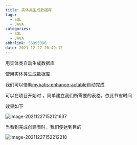 ```yaml
---
title: 实体类生成数据库
tags:
  - SQL
  - JAVA
categories:
  - SQL
  - JAVA
abbrlink: 56995396
date: 2021-12-27 20:49:12
---
```

用实体类自动生成数据库

使用实体类生成数据库

我们可以借助[mybatis-enhance-actable](https://gitee.com/sunchenbin/mybatis-enhance)自动完成  

可以在项目开始时 ，简单建立我们所需要的表格，依此节省时间

效果如下

![image-20211227152121637](https://qingyun-test.oss-cn-hangzhou.aliyuncs.com/img/image-20211227152121637.png?x-oss-process=style/qingyun)

当看到完成创建表时，我们便达到目的

![image-20211227152212218](https://qingyun-test.oss-cn-hangzhou.aliyuncs.com/img/image-20211227152212218.png?x-oss-process=style/qingyun)